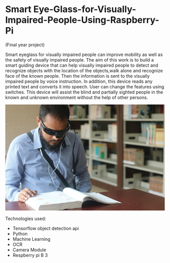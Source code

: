 # Smart Eye-Glass-for-Visually-Impaired-People-Using-Raspberry-Pi
 (Final year project)
 
Smart eyeglass for visually impaired people can improve mobility as well as the safety of visually impaired people. The aim of this work is to build a smart guiding device that can help visually impaired people to detect and recognize objects with the location of the objects,walk alone and recognize face of the known people. Then the information is sent to the visually impaired people by voice instruction. In addition, this device reads any printed text and converts it into speech. User can change the features using switches. This device will assist the blind and partially sighted people in the known and unknown environment without the help of other persons.

![Screenshot](blind.jpg)

Technologies used:
  - Tensorflow object detection api
  - Python
  - Machine Learning 
  - OCR
  - Camera Module
  - Respberry pi B 3
